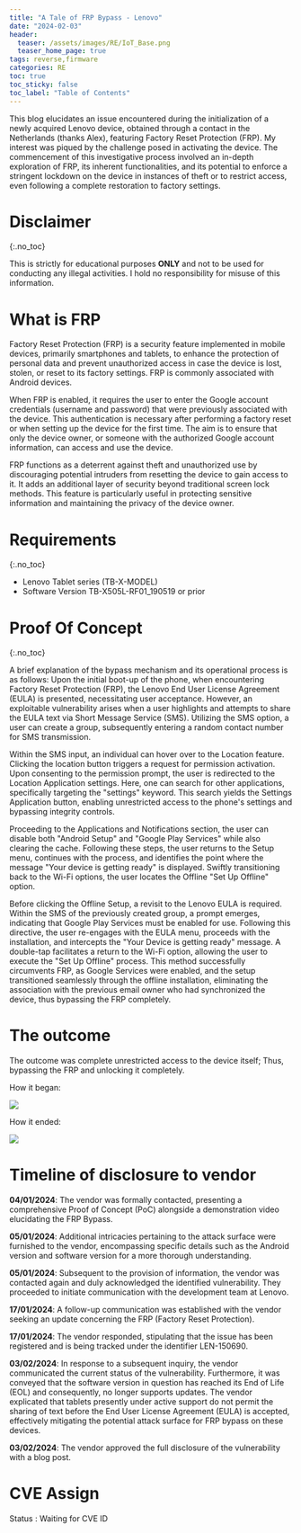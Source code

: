 ```yaml
---
title: "A Tale of FRP Bypass - Lenovo"
date: "2024-02-03"
header:
  teaser: /assets/images/RE/IoT_Base.png
  teaser_home_page: true
tags: reverse,firmware
categories: RE
toc: true
toc_sticky: false
toc_label: "Table of Contents"
---
```

 
This blog elucidates an issue encountered during the initialization of a newly acquired Lenovo device, obtained through a contact in the Netherlands (thanks Alex), featuring Factory Reset Protection (FRP). My interest was piqued by the challenge posed in activating the device. The commencement of this investigative process involved an in-depth exploration of FRP, its inherent functionalities, and its potential to enforce a stringent lockdown on the device in instances of theft or to restrict access, even following a complete restoration to factory settings.
 
# Disclaimer 
{:.no_toc}

This is strictly for educational purposes <b>ONLY</b> and not to be used for conducting any illegal activities. I hold no responsibility for misuse of this information. 

# What is FRP

Factory Reset Protection (FRP) is a security feature implemented in mobile devices, primarily smartphones and tablets, to enhance the protection of personal data and prevent unauthorized access in case the device is lost, stolen, or reset to its factory settings. FRP is commonly associated with Android devices.

When FRP is enabled, it requires the user to enter the Google account credentials (username and password) that were previously associated with the device. This authentication is necessary after performing a factory reset or when setting up the device for the first time. The aim is to ensure that only the device owner, or someone with the authorized Google account information, can access and use the device.

FRP functions as a deterrent against theft and unauthorized use by discouraging potential intruders from resetting the device to gain access to it. It adds an additional layer of security beyond traditional screen lock methods. This feature is particularly useful in protecting sensitive information and maintaining the privacy of the device owner.

# Requirements
{:.no_toc}

  * Lenovo Tablet series (TB-X-MODEL)
  * Software Version TB-X505L-RF01_190519 or prior  




# Proof Of Concept
{:.no_toc}


A brief explanation of the bypass mechanism and its operational process is as follows: Upon the initial boot-up of the phone, when encountering Factory Reset Protection (FRP), the Lenovo End User License Agreement (EULA) is presented, necessitating user acceptance. However, an exploitable vulnerability arises when a user highlights and attempts to share the EULA text via Short Message Service (SMS). Utilizing the SMS option, a user can create a group, subsequently entering a random contact number for SMS transmission.

Within the SMS input, an individual can hover over to the Location feature. Clicking the location button triggers a request for permission activation. Upon consenting to the permission prompt, the user is redirected to the Location Application settings. Here, one can search for other applications, specifically targeting the "settings" keyword. This search yields the Settings Application button, enabling unrestricted access to the phone's settings and bypassing integrity controls.

Proceeding to the Applications and Notifications section, the user can disable both "Android Setup" and "Google Play Services" while also clearing the cache. Following these steps, the user returns to the Setup menu, continues with the process, and identifies the point where the message "Your device is getting ready" is displayed. Swiftly transitioning back to the Wi-Fi options, the user locates the Offline "Set Up Offline" option.

Before clicking the Offline Setup, a revisit to the Lenovo EULA is required. Within the SMS of the previously created group, a prompt emerges, indicating that Google Play Services must be enabled for use. Following this directive, the user re-engages with the EULA menu, proceeds with the installation, and intercepts the "Your Device is getting ready" message. A double-tap facilitates a return to the Wi-Fi option, allowing the user to execute the "Set Up Offline" process. This method successfully circumvents FRP, as Google Services were enabled, and the setup transitioned seamlessly through the offline installation, eliminating the association with the previous email owner who had synchronized the device, thus bypassing the FRP completely. 

# The outcome

The outcome was complete unrestricted access to the device itself; Thus, bypassing the FRP and unlocking it completely.


How it began: 

<img src="/assets/images/IoT/FRP_Locked_Device.jpg">


How it ended:

<img src="/assets/images/IoT/Unlocked_Device.jpg">



# Timeline of disclosure to vendor

<b>04/01/2024</b>: The vendor was formally contacted, presenting a comprehensive Proof of Concept (PoC) alongside a demonstration video elucidating the FRP Bypass.

<b>05/01/2024</b>: Additional intricacies pertaining to the attack surface were furnished to the vendor, encompassing specific details such as the Android version and software version for a more thorough understanding.

<b>05/01/2024</b>: Subsequent to the provision of information, the vendor was contacted again and duly acknowledged the identified vulnerability. They proceeded to initiate communication with the development team at Lenovo.

<b>17/01/2024</b>: A follow-up communication was established with the vendor seeking an update concerning the FRP (Factory Reset Protection).

<b>17/01/2024</b>: The vendor responded, stipulating that the issue has been registered and is being tracked under the identifier LEN-150690.

<b>03/02/2024</b>: In response to a subsequent inquiry, the vendor communicated the current status of the vulnerability. Furthermore, it was conveyed that the software version in question has reached its End of Life (EOL) and consequently, no longer supports updates. The vendor explicated that tablets presently under active support do not permit the sharing of text before the End User License Agreement (EULA) is accepted, effectively mitigating the potential attack surface for FRP bypass on these devices.

<b>03/02/2024</b>: The vendor approved the full disclosure of the vulnerability with a blog post.

# CVE Assign

Status : Waiting for CVE ID
